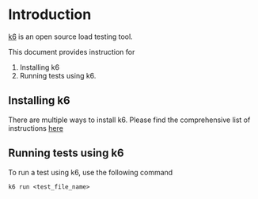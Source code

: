 # Introduction

[k6](https://k6.io/) is an open source load testing tool.

This document provides instruction for 
1. Installing k6
2. Running tests using k6.

## Installing k6

There are multiple ways to install k6. Please find the comprehensive list of instructions [here](https://k6.io/docs/getting-started/installation/)

## Running tests using k6

To run a test using k6, use the following command

`k6 run <test_file_name>`
